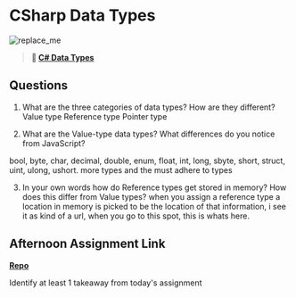 # CSharp Data Types

![replace_me](https://codeworks.blob.core.windows.net/public/assets/img/illustrations/placeholder.svg)

> **📖 [C# Data Types](https://codeworksacademy.com/fs-student-guide/resources/wk10/01-CSharp-Generics)**

## Questions

1. What are the three categories of data types? How are they different?
Value type
Reference type
Pointer type

2. What are the Value-type data types? What differences do you notice from JavaScript?

bool, byte, char, decimal, double, enum, float, int, long, sbyte, short, struct, uint, ulong, ushort.
more types and the must adhere to types

3. In your own words how do Reference types get stored in memory? How does this differ from Value types?
when you assign a reference type a location in memory is picked to be the location of that information, i see it as kind of a url, when you go to this spot, this is whats here.


## Afternoon Assignment Link

**[Repo](https://github.com/daniel-le97/allSpice)**

Identify at least 1 takeaway from today's assignment
